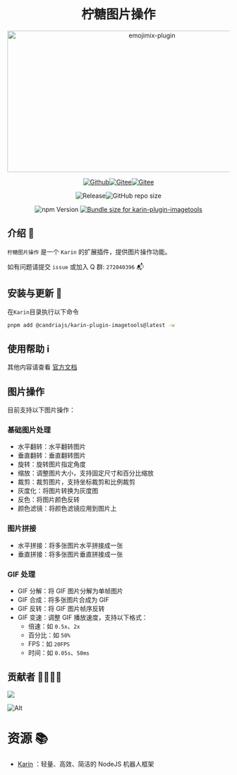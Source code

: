 # <h1 align="center">柠糖图片操作</h1>

<div align="center">
<img src="https://socialify.git.ci/CandriaJS/karin-plugin-imagetools/image?description=1&forks=1&issues=1&language=1&name=1&owner=1&pulls=1&stargazers=1&theme=Light" alt="emojimix-plugin" width="640" height="320" />

<!-- <img src="https://count.kjchmc.cn/get/@karin-plugin-imagetools?theme=moebooru" alt="柠糖图片操作"> -->

<a href="https://github.com/CandriaJS/karin-plugin-imagetools"><img src="https://img.shields.io/badge/Github-柠糖图片操作-black?style=flat-square&logo=github" alt="Github"></a><a href="https://github.com/KarinJS/Karin"><img src="https://badgen.net/npm/v/node-karin?label=Karin" alt="Gitee"></a><a href="https://qm.qq.com/q/gBs8Ri3nIQ"><img src="https://img.shields.io/badge/group-272040396-blue" alt="Gitee"></a>

<img alt="Release" src="https://badgen.net/github/release/CandriaJS/karin-plugin-imagetools/stable"><img alt="GitHub repo size" src="https://img.shields.io/github/repo-size/CandriaJS/karin-plugin-imagetools">

<img src="https://badgen.net/npm/v/@candriajs/karin-plugin-imagetools?label=karin-plugin-imagetools" alt="npm Version">
<a href="https://pkg-size.dev/@candriajs/karin-plugin-imagetools@beta"><img src="https://pkg-size.dev/badge/bundle/1606131" title="Bundle size for karin-plugin-imagetools"></a>
</div>

## 介绍 📝
`柠糖图片操作` 是一个 `Karin` 的扩展插件，提供图片操作功能。

如有问题请提交 `issue` 或加入 Q 群: `272040396` 📬

## 安装与更新 🔧

在`Karin`目录执行以下命令

```bash
pnpm add @candriajs/karin-plugin-imagetools@latest -w
```

## 使用帮助 ℹ️
其他内容请查看 [官方文档](https://docs.wuliya.cn)

## 图片操作
目前支持以下图片操作：

### 基础图片处理
- 水平翻转：水平翻转图片
- 垂直翻转：垂直翻转图片
- 旋转：旋转图片指定角度
- 缩放：调整图片大小，支持固定尺寸和百分比缩放
- 裁剪：裁剪图片，支持坐标裁剪和比例裁剪
- 灰度化：将图片转换为灰度图
- 反色：将图片颜色反转
- 颜色滤镜：将颜色滤镜应用到图片上

### 图片拼接
- 水平拼接：将多张图片水平拼接成一张
- 垂直拼接：将多张图片垂直拼接成一张

### GIF 处理
- GIF 分解：将 GIF 图片分解为单帧图片
- GIF 合成：将多张图片合成为 GIF
- GIF 反转：将 GIF 图片帧序反转
- GIF 变速：调整 GIF 播放速度，支持以下格式：
  - 倍速：如 `0.5x`、`2x`
  - 百分比：如 `50%`
  - FPS：如 `20FPS`
  - 时间：如 `0.05s`、`50ms`

## 贡献者 👨‍💻👩‍💻

<a href="https://github.com/CandriaJS/karin-plugin-imagetools/graphs/contributors">
  <img src="https://contrib.rocks/image?repo=CandriaJS/karin-plugin-imagetools" />
</a>

![Alt](https://repobeats.axiom.co/api/embed/73df3435008d412e567482e27446e9467c7f9007.svg "Repobeats analytics image")

# 资源 📚

- [Karin](https://github.com/KarinJS/Karin) ：轻量、高效、简洁的 NodeJS 机器人框架

